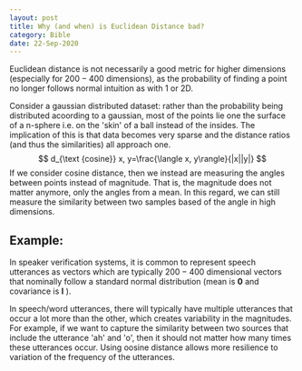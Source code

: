 ```yaml
---
layout: post
title: Why (and when) is Euclidean Distance bad? 
category: Bible
date: 22-Sep-2020
---
```


 Euclidean distance is not necessarily a good metric for higher dimensions (especially for $200-400$ dimensions), as the probability of finding a point no longer follows normal intuition as with  1 or 2D. 
 
 Consider a gaussian distributed dataset: rather than the probability being distributed acoording to a gaussian, most of the points lie one the surface of a n-sphere i.e. on the 'skin' of a ball instead of the insides. The implication of this is that data becomes very sparse and the distance ratios (and thus the similarities) all approach one.
$$
d_{\text {cosine}} x, y=\frac{\langle x, y\rangle}{|x||y|}
$$
If we consider cosine distance, then we instead are measuring the angles between points instead of magnitude. That is, the magnitude does not matter anymore, only the angles from a mean. In this regard, we can still measure the similarity between two samples based of the angle in high dimensions.

## Example:
In speaker verification systems, it is common to represent speech utterances as vectors which are typically $200-400$ dimensional vectors that nominally follow a standard normal distribution (mean is $\mathbf{0}$ and covariance is $\mathbf{I}$ ).

In speech/word utterances, there will typically have multiple utterances that occur a lot more than the other, which creates variability in the magnitudes. For example, if we want to capture the similarity between two sources that include the utterance 'ah' and 'o', then it should not matter how many times these utterances occur. Using oosine distance allows more resilience to variation of the frequency of the utterances.